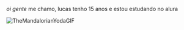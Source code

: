 *oi gente*
me chamo, lucas tenho 15 anos e estou estudando no alura

![TheMandalorianYodaGIF](https://github.com/user-attachments/assets/9ed21621-6a66-40c6-a28f-b42eef0bd2e3)
